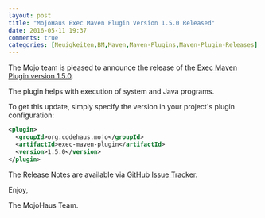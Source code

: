 ```yaml
---
layout: post
title: "MojoHaus Exec Maven Plugin Version 1.5.0 Released"
date: 2016-05-11 19:37
comments: true
categories: [Neuigkeiten,BM,Maven,Maven-Plugins,Maven-Plugin-Releases]
---
```

The Mojo team is pleased to announce the release of the 
[Exec Maven Plugin version 1.5.0](http://mojo.codehaus.org/exec-maven-plugin/).

The plugin helps with execution of system and Java programs.


To get this update, simply specify the version in your project's
plugin configuration:

``` xml
<plugin>
  <groupId>org.codehaus.mojo</groupId>
  <artifactId>exec-maven-plugin</artifactId>
  <version>1.5.0</version>
</plugin>
```

The Release Notes are available via [GitHub Issue Tracker](https://github.com/mojohaus/exec-maven-plugin/issues?q=milestone%3A%22Release+1.5.0%22+is%3Aclosed).

Enjoy,

The MojoHaus Team.
